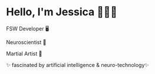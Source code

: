 <h1> Hello, I'm Jessica 👩🏽‍💻 </h1>

   
<p> FSW Developer  🖥  </p>  
<p> Neuroscientist  🧠 </p>
<p> Martial Artist 🥋 </p>
<p> ✨ fascinated by artificial intelligence & neuro-technology✨ </p>


